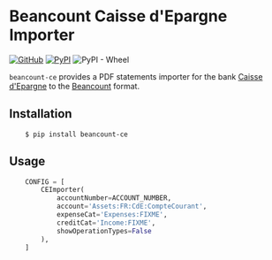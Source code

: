 # Beancount Caisse d'Epargne Importer

[![GitHub](https://img.shields.io/github/license/ArthurFDLR/beancount-ce)](https://github.com/ArthurFDLR/beancount-ce/blob/master/LICENSE)
[![PyPI](https://img.shields.io/pypi/v/beancount-ce)](https://pypi.org/project/beancount-ce/)
![PyPI - Wheel](https://img.shields.io/pypi/wheel/beancount-ce)

`beancount-ce` provides a PDF statements importer for the bank [Caisse d'Epargne](http://www.caisse-epargne.fr) to the [Beancount](http://furius.ca/beancount/) format.

## Installation

```console
    $ pip install beancount-ce
```

## Usage

```python
    CONFIG = [
        CEImporter(
            accountNumber=ACCOUNT_NUMBER,
            account='Assets:FR:CdE:CompteCourant',
            expenseCat='Expenses:FIXME',
            creditCat='Income:FIXME',
            showOperationTypes=False
        ),
    ]
```
